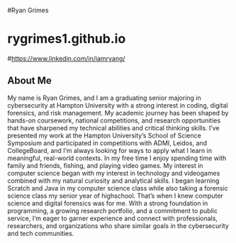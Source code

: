 #Ryan Grimes 
# rygrimes1.github.io
#https://www.linkedin.com/in/iamryang/


<h2>About Me</h2>
<p>
  My name is Ryan Grimes, and I am a
graduating senior majoring in cybersecurity at
Hampton University with a strong interest in coding,
digital forensics, and risk management. My
academic journey has been shaped by hands-on
coursework, national competitions, and research
opportunities that have sharpened my technical
abilities and critical thinking skills. I’ve presented my
work at the Hampton University’s School of Science Symposium and participated in
competitions with ADMI, Leidos, and CollegeBoard, and I’m always looking for ways to
apply what I learn in meaningful, real-world contexts.
In my free time I enjoy spending time with family and friends, fishing, and playing
video games. My interest in computer science began with my interest in technology and
videogames combined with my natural curiosity and analytical skills. I began learning
Scratch and Java in my computer science class while also taking a forensic science
class my senior year of highschool. That’s when I knew computer science and digital
forensics was for me.
With a strong foundation in programming, a growing research portfolio, and a
commitment to public service, I’m eager to garner experience and connect with
professionals, researchers, and organizations who share similar goals in the
cybersecurity and tech communities.
</p>
